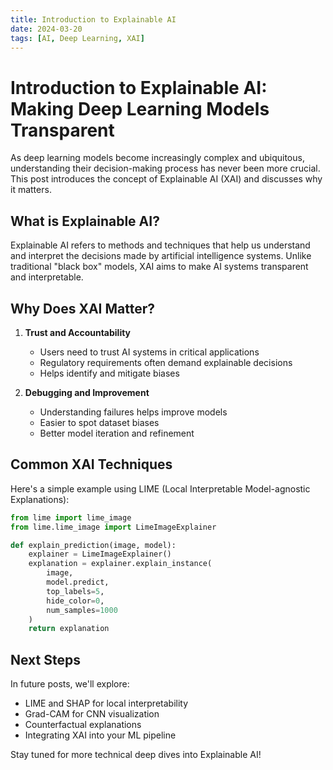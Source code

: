 ```yaml
---
title: Introduction to Explainable AI
date: 2024-03-20
tags: [AI, Deep Learning, XAI]
---
```


# Introduction to Explainable AI: Making Deep Learning Models Transparent

As deep learning models become increasingly complex and ubiquitous, understanding their decision-making process has never been more crucial. This post introduces the concept of Explainable AI (XAI) and discusses why it matters.

## What is Explainable AI?

Explainable AI refers to methods and techniques that help us understand and interpret the decisions made by artificial intelligence systems. Unlike traditional "black box" models, XAI aims to make AI systems transparent and interpretable.

## Why Does XAI Matter?

1. **Trust and Accountability**
   - Users need to trust AI systems in critical applications
   - Regulatory requirements often demand explainable decisions
   - Helps identify and mitigate biases

2. **Debugging and Improvement**
   - Understanding failures helps improve models
   - Easier to spot dataset biases
   - Better model iteration and refinement

## Common XAI Techniques

Here's a simple example using LIME (Local Interpretable Model-agnostic Explanations):

```python
from lime import lime_image
from lime.lime_image import LimeImageExplainer

def explain_prediction(image, model):
    explainer = LimeImageExplainer()
    explanation = explainer.explain_instance(
        image, 
        model.predict,
        top_labels=5, 
        hide_color=0, 
        num_samples=1000
    )
    return explanation
```

## Next Steps

In future posts, we'll explore:
- LIME and SHAP for local interpretability
- Grad-CAM for CNN visualization
- Counterfactual explanations
- Integrating XAI into your ML pipeline

Stay tuned for more technical deep dives into Explainable AI! 